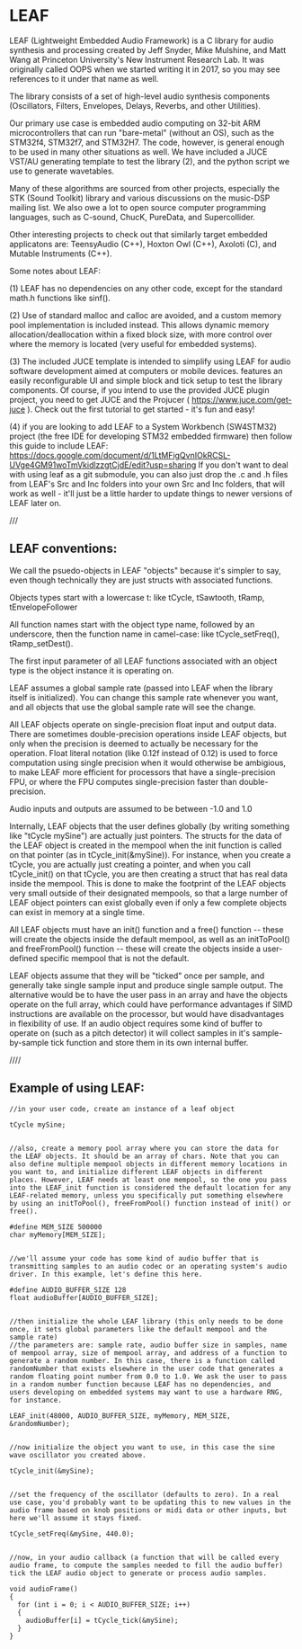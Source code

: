 # LEAF
LEAF (Lightweight Embedded Audio Framework) is a C library for audio synthesis and processing created by Jeff Snyder, Mike Mulshine, and Matt Wang at Princeton University's New Instrument Research Lab. It was originally called OOPS when we started writing it in 2017, so you may see references to it under that name as well. 

The library consists of a set of high-level audio synthesis components (Oscillators, Filters, Envelopes, Delays, Reverbs, and other Utilities).

Our primary use case is embedded audio computing on 32-bit ARM microcontrollers that can run "bare-metal" (without an OS), such as the STM32f4, STM32f7, and STM32H7. The code, however, is general enough to be used in many other situations as well. We have included a JUCE VST/AU generating template to test the library (2), and the python script we use to generate wavetables. 

Many of these algorithms are sourced from other projects, especially the STK (Sound Toolkit) library and various discussions on the music-DSP mailing list. We also owe a lot to open source computer programming languages, such as C-sound, ChucK, PureData, and Supercollider. 

Other interesting projects to check out that similarly target embedded applicatons are: TeensyAudio (C++), Hoxton Owl (C++), Axoloti (C), and Mutable Instruments (C++). 

Some notes about LEAF:

(1) LEAF has no dependencies on any other code, except for the standard math.h functions like sinf().

(2) Use of standard malloc and calloc are avoided, and a custom memory pool implementation is included instead. This allows dynamic memory allocation/deallocation within a fixed block size, with more control over where the memory is located (very useful for embedded systems). 

(3) The included JUCE template is intended to simplify using LEAF for audio software development aimed at computers or mobile devices. features an easily reconfigurable UI and simple block and tick setup to test the library components. Of course, if you intend to use the provided JUCE plugin project, you need to get JUCE and the Projucer ( https://www.juce.com/get-juce ). Check out the first tutorial to get started - it's fun and easy! 

(4) if you are looking to add LEAF to a System Workbench (SW4STM32) project (the free IDE for developing STM32 embedded firmware) then follow this guide to include LEAF: https://docs.google.com/document/d/1LtMFigQvnIOkRCSL-UVge4GM91woTmVkidlzzgtCjdE/edit?usp=sharing   If you don't want to deal with using leaf as a git submodule, you can also just drop the .c and .h files from LEAF's Src and Inc folders into your own Src and Inc folders, that will work as well - it'll just be a little harder to update things to newer versions of LEAF later on.



///
<h2>
LEAF conventions:
</h2>
We call the psuedo-objects in LEAF "objects" because it's simpler to say, even though technically they are just structs with associated functions. 

Objects types start with a lowercase t: like tCycle, tSawtooth, tRamp, tEnvelopeFollower

All function names start with the object type name, followed by an underscore, then the function name in camel-case: like tCycle_setFreq(), tRamp_setDest().

The first input parameter of all LEAF functions associated with an object type is the object instance it is operating on. 

LEAF assumes a global sample rate (passed into LEAF when the library itself is initialized). You can change this sample rate whenever you want, and all objects that use the global sample rate will see the change.

All LEAF objects operate on single-precision float input and output data. There are sometimes double-precision operations inside LEAF objects, but only when the precision is deemed to actually be necessary for the operation. Float literal notation (like 0.12f instead of 0.12) is used to force computation using single precision when it would otherwise be ambigious, to make LEAF more efficient for processors that have a single-precision FPU, or where the FPU computes single-precision faster than double-precision.

Audio inputs and outputs are assumed to be between -1.0 and 1.0

Internally, LEAF objects that the user defines globally (by writing something like "tCycle mySine") are actually just pointers. The structs for the data of the LEAF object is created in the mempool when the init function is called on that pointer (as in tCycle_init(&mySine)). For instance, when you create a tCycle, you are actually just creating a pointer, and when you call tCycle_init() on that tCycle, you are then creating a struct that has real data inside the mempool. This is done to make the footprint of the LEAF objects very small outside of their designated mempools, so that a large number of LEAF object pointers can exist globally even if only a few complete objects can exist in memory at a single time. 

All LEAF objects must have an init() function and a free() function -- these will create the objects inside the default mempool, as well as an initToPool() and freeFromPool() function -- these will create the objects inside a user-defined specific mempool that is not the default. 

LEAF objects assume that they will be "ticked" once per sample, and generally take single sample input and produce single sample output. The alternative would be to have the user pass in an array and have the objects operate on the full array, which could have performance advantages if SIMD instructions are available on the processor, but would have disadvantages in flexibility of use. If an audio object requires some kind of buffer to operate on (such as a pitch detector) it will collect samples in it's sample-by-sample tick function and store them in its own internal buffer. 


////



<h2>Example of using LEAF:</h2>


```
//in your user code, create an instance of a leaf object

tCycle mySine;


//also, create a memory pool array where you can store the data for the LEAF objects. It should be an array of chars. Note that you can also define multiple mempool objects in different memory locations in you want to, and initialize different LEAF objects in different places. However, LEAF needs at least one mempool, so the one you pass into the LEAF_init function is considered the default location for any LEAF-related memory, unless you specifically put something elsewhere by using an initToPool(), freeFromPool() function instead of init() or free(). 

#define MEM_SIZE 500000
char myMemory[MEM_SIZE];


//we'll assume your code has some kind of audio buffer that is transmitting samples to an audio codec or an operating system's audio driver. In this example, let's define this here.

#define AUDIO_BUFFER_SIZE 128
float audioBuffer[AUDIO_BUFFER_SIZE];


//then initialize the whole LEAF library (this only needs to be done once, it sets global parameters like the default mempool and the sample rate)
//the parameters are: sample rate, audio buffer size in samples, name of mempool array, size of mempool array, and address of a function to generate a random number. In this case, there is a function called randomNumber that exists elsewhere in the user code that generates a random floating point number from 0.0 to 1.0. We ask the user to pass in a random number function because LEAF has no dependencies, and users developing on embedded systems may want to use a hardware RNG, for instance.

LEAF_init(48000, AUDIO_BUFFER_SIZE, myMemory, MEM_SIZE, &randomNumber);


//now initialize the object you want to use, in this case the sine wave oscillator you created above.

tCycle_init(&mySine);


//set the frequency of the oscillator (defaults to zero). In a real use case, you'd probably want to be updating this to new values in the audio frame based on knob positions or midi data or other inputs, but here we'll assume it stays fixed.

tCycle_setFreq(&mySine, 440.0);


//now, in your audio callback (a function that will be called every audio frame, to compute the samples needed to fill the audio buffer) tick the LEAF audio object to generate or process audio samples. 

void audioFrame()
{
  for (int i = 0; i < AUDIO_BUFFER_SIZE; i++)
  {
    audioBuffer[i] = tCycle_tick(&mySine);
  }
}
```

